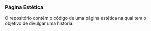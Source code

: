 ### Página Estética

O repositório contém o código de uma página estética na qual tem o objetivo de divulgar uma historia.
